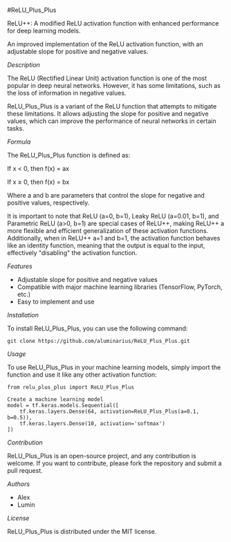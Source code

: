 #ReLU_Plus_Plus

ReLU++: A modified ReLU activation function with enhanced performance for deep learning models.

An improved implementation of the ReLU activation function, with an adjustable slope for positive and negative values.

_Description_

The ReLU (Rectified Linear Unit) activation function is one of the most popular in deep neural networks. However, it has some limitations, such as the loss of information in negative values.

ReLU_Plus_Plus is a variant of the ReLU function that attempts to mitigate these limitations. It allows adjusting the slope for positive and negative values, which can improve the performance of neural networks in certain tasks.

_Formula_

The ReLU_Plus_Plus function is defined as:

If x < 0, then f(x) = ax

If x ≥ 0, then f(x) = bx

Where a and b are parameters that control the slope for negative and positive values, respectively.

It is important to note that ReLU (a=0, b=1), Leaky ReLU (a=0.01, b=1), and Parametric ReLU (a>0, b=1) are special cases of ReLU++, making ReLU++ a more flexible and efficient generalization of these activation functions. Additionally, when in ReLU++ a=1 and b=1, the activation function behaves like an identity function, meaning that the output is equal to the input, effectively "disabling" the activation function.

_Features_

- Adjustable slope for positive and negative values
- Compatible with major machine learning libraries (TensorFlow, PyTorch, etc.)
- Easy to implement and use

_Installation_

To install ReLU_Plus_Plus, you can use the following command:

```
git clone https://github.com/aluminarius/ReLU_Plus_Plus.git
```

_Usage_

To use ReLU_Plus_Plus in your machine learning models, simply import the function and use it like any other activation function:

```
from relu_plus_plus import ReLU_Plus_Plus

Create a machine learning model
model = tf.keras.models.Sequential([
    tf.keras.layers.Dense(64, activation=ReLU_Plus_Plus(a=0.1, b=0.5)),
    tf.keras.layers.Dense(10, activation='softmax')
])
```

_Contribution_

ReLU_Plus_Plus is an open-source project, and any contribution is welcome. If you want to contribute, please fork the repository and submit a pull request.

_Authors_
- Alex
- Lumin

_License_

ReLU_Plus_Plus is distributed under the MIT license.
